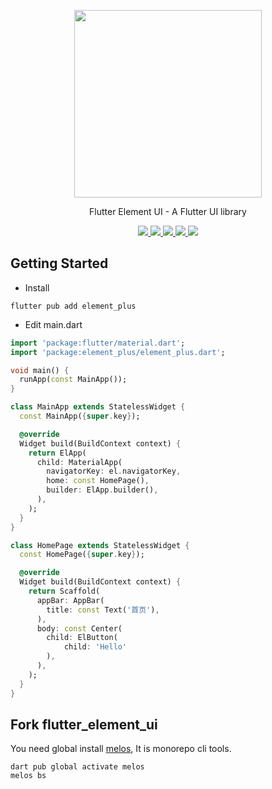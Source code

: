 <p align="center">
  <img width="300px" src="https://user-images.githubusercontent.com/10731096/95823103-9ce15780-0d5f-11eb-8010-1bd1b5910d4f.png">
</p>

<p align="center">Flutter Element UI - A Flutter UI library</p>

<p align="center">
  <a href="https://flutter.dev/">
    <img src="https://img.shields.io/badge/flutter-%20%3E%3D%203.24.0-47c219" />
  </a>
   <a href="https://pub.dartlang.org/packages/element_plus">
    <img src="https://img.shields.io/pub/v/element_plus.svg?style=popout" />
  </a>
  <a href="https://github.com/invertase/melos">
    <img src="https://img.shields.io/badge/maintained%20with-melos-f700ff.svg?style=flat-square" />
  </a>
  <a href="https://npmcharts.com/compare/element-plus?minimal=true">
    <img src="https://codecov.io/gh/Sub6Resources/element_plus/branch/master/graph/badge.svg" />
  </a>
    <a href="https://github.com/luoyi58624/flutter_element_ui/blob/main/LICENSE">
    <img src="https://img.shields.io/badge/license-MIT-blue.svg?style=flat" />
  </a>
  <br>
</p>

## Getting Started

- Install

```
flutter pub add element_plus
```

- Edit main.dart

```dart
import 'package:flutter/material.dart';
import 'package:element_plus/element_plus.dart';

void main() {
  runApp(const MainApp());
}

class MainApp extends StatelessWidget {
  const MainApp({super.key});

  @override
  Widget build(BuildContext context) {
    return ElApp(
      child: MaterialApp(
        navigatorKey: el.navigatorKey,
        home: const HomePage(),
        builder: ElApp.builder(),
      ),
    );
  }
}

class HomePage extends StatelessWidget {
  const HomePage({super.key});

  @override
  Widget build(BuildContext context) {
    return Scaffold(
      appBar: AppBar(
        title: const Text('首页'),
      ),
      body: const Center(
        child: ElButton(
            child: 'Hello'
        ),
      ),
    );
  }
}
```

## Fork flutter_element_ui

You need global install [melos](https://github.com/invertase/melos), It is monorepo cli tools.

```
dart pub global activate melos
melos bs
```
